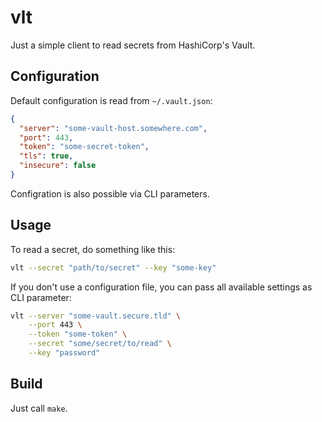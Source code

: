 # vlt

Just a simple client to read secrets from HashiCorp's Vault.

## Configuration

Default configuration is read from ```~/.vault.json```:

```json
{
  "server": "some-vault-host.somewhere.com",
  "port": 443,
  "token": "some-secret-token",
  "tls": true,
  "insecure": false
}
```

Configration is also possible via CLI parameters.

## Usage

To read a secret, do something like this:

```bash
vlt --secret "path/to/secret" --key "some-key"
```

If you don't use a configuration file, you can pass all available settings as CLI parameter:

```bash
vlt --server "some-vault.secure.tld" \
    --port 443 \
    --token "some-token" \
    --secret "some/secret/to/read" \
    --key "password"
```

## Build

Just call ```make```.
